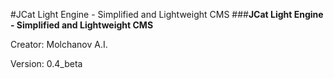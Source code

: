 #JCat Light Engine - Simplified and Lightweight CMS
###**JCat Light Engine - Simplified and Lightweight CMS**

Creator: Molchanov A.I.

Version: 0.4_beta
